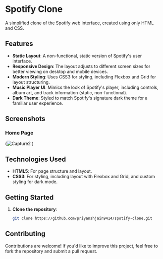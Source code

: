 # Spotify Clone

A simplified clone of the Spotify web interface, created using only HTML and CSS.

## Features

- **Static Layout**: A non-functional, static version of Spotify's user interface.
- **Responsive Design**: The layout adjusts to different screen sizes for better viewing on desktop and mobile devices.
- **Modern Styling**: Uses CSS3 for styling, including Flexbox and Grid for layout structuring.
- **Music Player UI**: Mimics the look of Spotify's player, including controls, album art, and track information (static, non-functional).
- **Dark Theme**: Styled to match Spotify's signature dark theme for a familiar user experience.

## Screenshots

### Home Page
(![Capture2](https://github.com/user-attachments/assets/ed9cd7fd-2f53-4018-acd2-d5395c2a63ee)
)


## Technologies Used

- **HTML5**: For page structure and layout.
- **CSS3**: For styling, including layout with Flexbox and Grid, and custom styling for dark mode.

## Getting Started

1. **Clone the repository**:
   ```bash
   git clone https://github.com/priyanshjain9414/spotify-clone.git

## Contributing

Contributions are welcome! If you'd like to improve this project, feel free to fork the repository and submit a pull request.

